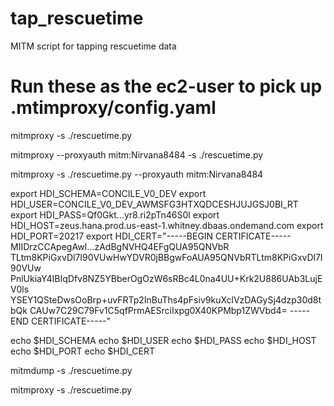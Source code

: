 # tap_rescuetime
MITM script for tapping rescuetime data

# Run these as the ec2-user to pick up .mtimproxy/config.yaml
mitmproxy -s ./rescuetime.py

mitmproxy --proxyauth mitm:Nirvana8484 -s ./rescuetime.py

mitmproxy -s ./rescuetime.py --proxyauth mitm:Nirvana8484

export HDI_SCHEMA=CONCILE_V0_DEV
export HDI_USER=CONCILE_V0_DEV_AWMSFG3HTXQDCESHJUJGSJ0BI_RT
export HDI_PASS=Qf0Gkt...yr8.ri2pTn46S0l
export HDI_HOST=zeus.hana.prod.us-east-1.whitney.dbaas.ondemand.com
export HDI_PORT=20217
export HDI_CERT="-----BEGIN CERTIFICATE----- MIIDrzCCApegAwI...zAdBgNVHQ4EFgQUA95QNVbR TLtm8KPiGxvDl7I90VUwHwYDVR0jBBgwFoAUA95QNVbRTLtm8KPiGxvDl7I90VUw  PnlUkiaY4IBIqDfv8NZ5YBberOgOzW6sRBc4L0na4UU+Krk2U886UAb3LujEV0ls YSEY1QSteDwsOoBrp+uvFRTp2InBuThs4pFsiv9kuXclVzDAGySj4dzp30d8tbQk CAUw7C29C79Fv1C5qfPrmAESrciIxpg0X40KPMbp1ZWVbd4= -----END CERTIFICATE-----"


echo $HDI_SCHEMA
echo $HDI_USER
echo $HDI_PASS
echo $HDI_HOST
echo $HDI_PORT
echo $HDI_CERT


mitmdump -s ./rescuetime.py


mitmproxy -s ./rescuetime.py


